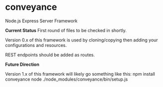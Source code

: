 # conveyance
Node.js Express Server Framework

**Current Status**
First round of files to be checked in shortly.

Version 0.x of this framework is used by cloning/copying then adding your configurations and resources.

REST endpoints should be added as routes.  



**Future Direction**

Version 1.x of this framework will likely go something like this:
   npm install conveyance
   node ./node_modules/conveyance/bin/setup.js




